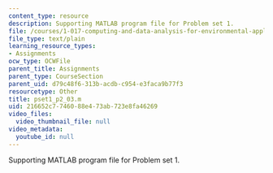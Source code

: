 ```yaml
---
content_type: resource
description: Supporting MATLAB program file for Problem set 1.
file: /courses/1-017-computing-and-data-analysis-for-environmental-applications-fall-2003/216652c7746088e473ab723e8fa46269_pset1_p2_03.m
file_type: text/plain
learning_resource_types:
- Assignments
ocw_type: OCWFile
parent_title: Assignments
parent_type: CourseSection
parent_uid: d79c48f6-313b-acdb-c954-e3faca9b77f3
resourcetype: Other
title: pset1_p2_03.m
uid: 216652c7-7460-88e4-73ab-723e8fa46269
video_files:
  video_thumbnail_file: null
video_metadata:
  youtube_id: null
---
```

Supporting MATLAB program file for Problem set 1.


